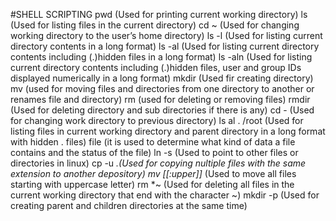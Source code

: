 #SHELL SCRIPTING
pwd (Used for printing current working directory)
ls (Used for listing files in the current directory)
cd ~ (Used for changing working directory to the user’s home directory)
ls -l (Used for listing current directory contents in a long format)
ls -al (Used for listing current directory contents including (.)hidden files in a long format)
ls -aln (Used for listing current directory contents including (.)hidden files, user and group IDs displayed numerically in a long format)
mkdir (Used fir creating directory)
mv (used for moving files and directories from one directory to another or renames file and directory)
rm (used for deleting or removing files)
rmdir (Used for deleting directory and sub directories if there is any)
cd - (Used for changing work directory to previous directory)
ls al . /root (Used for listing files in current working directory and parent directory in a long format with hidden . files)
file (it is used to determine what kind of data a file contains and the status of the file)
ln -s (Used to point to other files or directories in linux)
cp -u *.<file extension>(Used for copying nultiple files with the same extension to another depository)
mv [[:upper]]* <path> (Used to move all files starting with uppercase letter)
rm *~ (Used for deleting all files in the current working directory that end with the character ~)
mkdir -p (Used for creating parent and children directories at the same time)

